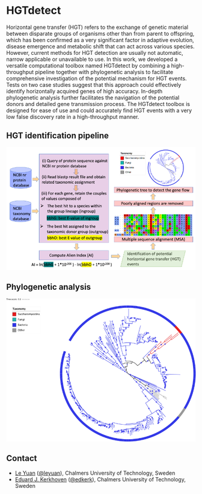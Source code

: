 # HGTdetect
Horizontal gene transfer (HGT) refers to the exchange of genetic material
between disparate groups of organisms other than from parent to offspring,
which has been confirmed as a very significant factor in adaptive
evolution, disease emergence and metabolic shift that can act across various
species. However, current methods for HGT detection are usually not automatic,
narrow applicable or unavailable to use. In this work, we developed a versatile computational
toolbox named HGTdetect by combining a high-throughput pipeline together with phylogenetic analysis
to facilitate comprehensive investigation of the potential mechanism for HGT events. Tests on two case
studies suggest that this approach could effectively
identify horizontally acquired genes of high accuracy. In-depth phylogenetic analysis further facilitates
the navigation of the potential donors and detailed gene transmission process. The HGTdetect toolbox
is designed for ease of use and could accurately find HGT events with a very low false discovery rate
in a high-throughput manner.

## HGT identification pipeline
![image](https://github.com/SysBioChalmers/HGTdetect/blob/master/doc/HGT_pipeline.png)

## Phylogenetic analysis
![image](https://github.com/SysBioChalmers/HGTdetect/blob/master/doc/YOL164W_circle_tree.png)

## Contact
* [Le Yuan](https://www.chalmers.se/en/Staff/Pages/leyu.aspx) ([@leyuan](https://github.com/le-yuan)), Chalmers University of Technology, Sweden
* [Eduard J. Kerkhoven](https://www.chalmers.se/en/staff/Pages/Eduard-Kerkhoven.aspx) ([@edkerk](https://github.com/edkerk)), Chalmers University of Technology, Sweden

